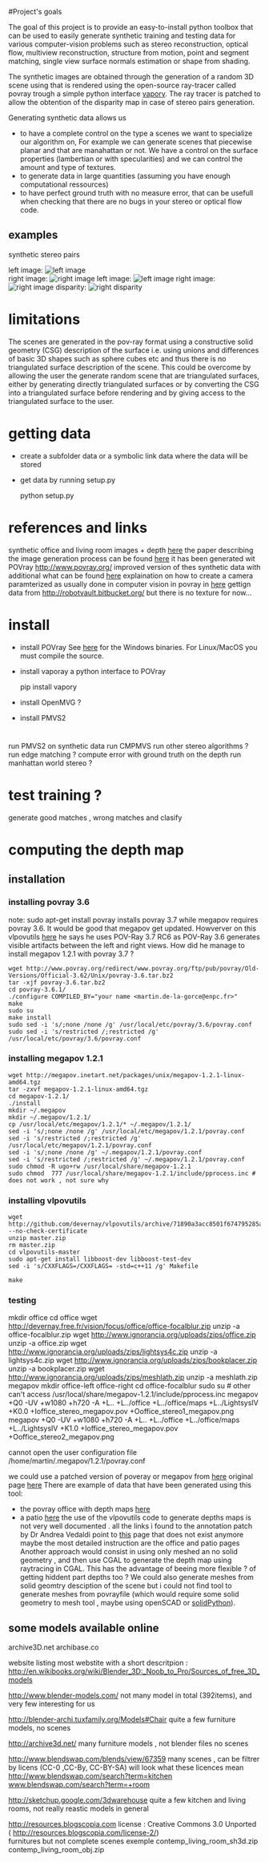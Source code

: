 #Project's goals

The goal of this project is to provide an easy-to-install python toolbox that can be used to easily generate synthetic training and testing data for various computer-vision problems such as stereo reconstruction, optical flow, multiview reconstruction, structure from motion, point and segment matching, single view surface normals estimation or shape from shading.

The synthetic images are obtained through the generation of a random 3D scene using  that is rendered using the open-source ray-tracer called povray trough a simple python interface [vapory](https://github.com/Zulko/vapory).
The ray tracer is patched to allow the obtention of the disparity map in case of stereo pairs generation. 

Generating synthetic data allows us 
* to have a complete control on the type a scenes we want to specialize our algorithm on, For example we can generate scenes that piecewise planar and that are manahattan or not. We have a control on the surface properties (lambertian  or with specularities) and we can control the amount and type of textures. 
* to generate data in large quantities (assuming you have enough computational ressources) 
* to have perfect ground truth with no measure error, that can be usefull when checking that there are no bugs in your stereo or optical flow code. 

 
## examples

synthetic stereo pairs
 
left image:
![left image](images/image_left.png)  
right image:
![right image](images/image_right.png)
left image:
![left image](images/image_left2.png)
right image:
![right image](images/image_right2.png)
disparity: 
![right disparity](images/right_disparity.png)



# limitations

The scenes are generated in the pov-ray format using a constructive solid geometry (CSG) description of the surface i.e. using unions and differences of basic 3D shapes such as sphere cubes etc and thus there is no triangulated surface description of the scene.
This could be overcome by allowing the user the generate random scene that are triangulated surfaces, either by generating directly triangulated surfaces or by converting the CSG into a triangulated surface before rendering and by giving access to the triangulated surface to the user. 


# getting data



* create a subfolder data or a symbolic link data where the data will be stored
* get data by running setup.py

	python setup.py


# references and links

synthetic office and living room images + depth [here](http://www.doc.ic.ac.uk/~ahanda/VaFRIC/iclnuim.html)
the paper describing the image generation process can be found [here](http://www.doc.ic.ac.uk/~ahanda/VaFRIC/icra2014.pdf)
it has been generated wit POVray http://www.povray.org/
improved version of thes synthetic data with additional what can be found [here](http://redwood-data.org/indoor/dataset.html)
explaination on how to create a camera paramterized as usually done in computer vision in povray in [here](http://www.inf.u-szeged.hu/projectdirs/kepaf2011/pdfs/S07_02.pdf)
gettign data from http://robotvault.bitbucket.org/
but there is no texture for now...

# install


* install POVray  See [here](http://www.povray.org/download/) for the Windows binaries. For Linux/MacOS you must compile the source.
* install vaporay a python interface to POVray	

	pip install vapory

* install OpenMVG ? 
* install PMVS2

# 
run PMVS2 on synthetic data
run CMPMVS
run other stereo algorithms ? 
run edge matching ? 
compute error with ground truth on the depth
run manhattan world stereo ? 

# test training ?

generate good matches , wrong matches and clasify  


# computing the depth map


## installation 


### installing povray 3.6



note:  sudo apt-get install povray  installs povray 3.7 while megapov requires povray 3.6. It would be good that megapov get updated. 
Howverver on this vlpovutils [here](http://devernay.free.fr/vision/focus/office/) he says he uses 
 POV-Ray 3.7 RC6 as POV-Ray 3.6 generates visible artifacts between the left and right views.
How did he manage to install megapov 1.2.1 with povray 3.7 ?

	wget http://www.povray.org/redirect/www.povray.org/ftp/pub/povray/Old-Versions/Official-3.62/Unix/povray-3.6.tar.bz2
	tar -xjf povray-3.6.tar.bz2
	cd povray-3.6.1/
	./configure COMPILED_BY="your name <martin.de-la-gorce@enpc.fr>"
	make
	sudo su
	make install 
	sudo sed -i 's/;none /none /g' /usr/local/etc/povray/3.6/povray.conf
	sudo sed -i 's/restricted /;restricted /g' /usr/local/etc/povray/3.6/povray.conf

### installing megapov 1.2.1

	wget http://megapov.inetart.net/packages/unix/megapov-1.2.1-linux-amd64.tgz
	tar -zxvf megapov-1.2.1-linux-amd64.tgz
	cd megapov-1.2.1/
	./install
	mkdir ~/.megapov
	mkdir ~/.megapov/1.2.1/
	cp /usr/local/etc/megapov/1.2.1/* ~/.megapov/1.2.1/
	sed -i 's/;none /none /g' /usr/local/etc/megapov/1.2.1/povray.conf
	sed -i 's/restricted /;restricted /g' /usr/local/etc/megapov/1.2.1/povray.conf
	sed -i 's/;none /none /g' ~/.megapov/1.2.1/povray.conf
	sed -i 's/restricted /;restricted /g' ~/.megapov/1.2.1/povray.conf
	sudo chmod -R ugo+rw /usr/local/share/megapov-1.2.1
	sudo chmod  777 /usr/local/share/megapov-1.2.1/include/pprocess.inc # does not work , not sure why

### installing vlpovutils

	wget http://github.com/devernay/vlpovutils/archive/71890a3acc8501f674795285aa69669f15c95f69/master.zip --no-check-certificate
	unzip master.zip
	rm master.zip 
	cd vlpovutils-master
	sudo apt-get install libboost-dev libboost-test-dev
	sed -i 's/CXXFLAGS=/CXXFLAGS= -std=c++11 /g' Makefile
	
	make

### testing 
mkdir office
cd office
wget http://devernay.free.fr/vision/focus/office/office-focalblur.zip
unzip -a office-focalblur.zip
wget  http://www.ignorancia.org/uploads/zips/office.zip
unzip -a office.zip
wget  http://www.ignorancia.org/uploads/zips/lightsys4c.zip
unzip -a lightsys4c.zip
wget http://www.ignorancia.org/uploads/zips/bookplacer.zip
unzip -a bookplacer.zip
wget http://www.ignorancia.org/uploads/zips/meshlath.zip
unzip -a meshlath.zip
megapov
mkdir office-left office-right
cd office-focalblur
sudo su # other can't access /usr/local/share/megapov-1.2.1/include/pprocess.inc
megapov +Q0 -UV +w1080 +h720 -A +L.. +L../office +L../office/maps +L../LightsysIV +K0.0 +Ioffice_stereo_megapov.pov +Ooffice_stereo1_megapov.png
megapov +Q0 -UV +w1080 +h720 -A +L.. +L../office +L../office/maps +L../LightsysIV +K1.0 +Ioffice_stereo_megapov.pov +Ooffice_stereo2_megapov.png

 cannot open the user configuration file /home/martin/.megapov/1.2.1/povray.conf


we could use a patched version of poveray or megapov from [here](https://github.com/devernay/vlpovutils)
original page [here](http://devernay.free.fr/hacks/povray/vlpovutils/)
There are example of data that have been generated using this tool:
* the povray office with depth maps [here](http://devernay.free.fr/vision/focus/office/)
* a patio [here](http://devernay.free.fr/vision/focus/patio/) 
the use of the vlpovutils code to generate depths maps is not very well documented . all the links i found to the annotation patch by Dr Andrea Vedaldi point to [this](http://www.robots.ox.ac.uk/~vedaldi/code/vlpovy.html) page that does not exist anymore 
maybe the most detailed instruction are the office and patio pages
Another approach would consist in using only meshed an no solid geometry , and then use CGAL to generate the depth map using raytracing in CGAL.
This has the advantage of beeing more flexible ? of getting hiddent part depths too ? 
We could also generate meshes from solid geomtry desciption of the scene but  i could not find tool to generate meshes from povrayfile (which would require some solid geometry to mesh tool , maybe using openSCAD or [solidPython](https://github.com/SolidCode/SolidPython)). 



## some models available online



archive3D.net archibase.co

website listing most webstite with a short descritpion :
	http://en.wikibooks.org/wiki/Blender_3D:_Noob_to_Pro/Sources_of_free_3D_models


http://www.blender-models.com/
	not many model in total (392items), and very few interesting for us

http://blender-archi.tuxfamily.org/Models#Chair
	quite a few furniture models, no scenes

http://archive3d.net/
	many furniture models , not blender files  no scenes

http://www.blendswap.com/blends/view/67359
	many scenes , can be filtrer by licens (CC-0 ,CC-By, CC-BY-SA) will look what these licences mean
	http://www.blendswap.com/search?term=kitchen		
	www.blendswap.com/search?term=+room


http://sketchup.google.com/3dwarehouse
	quite a few kitchen and living rooms, not really reastic models in general

http://resources.blogscopia.com
 	license : Creative Commons 3.0 Unported ( http://resources.blogscopia.com/license-2/)	
	furnitures but not complete scenes
	exemple
	contemp_living_room_sh3d.zip
	contemp_living_room_obj.zip

